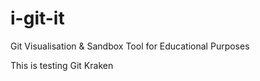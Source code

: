 # i-git-it
Git Visualisation &amp; Sandbox Tool for Educational Purposes

This is testing Git Kraken